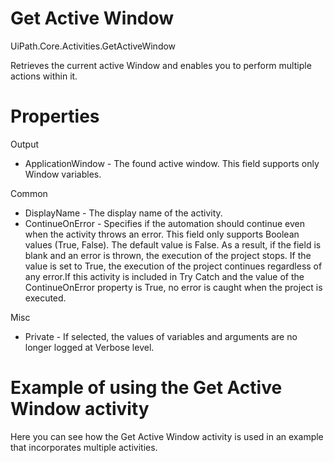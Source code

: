 ﻿# Get Active Window

UiPath.Core.Activities.GetActiveWindow

Retrieves the current active Window and enables you to perform multiple actions within it.

# Properties

Output

* ApplicationWindow - The found active window. This field supports only Window variables.

Common

* DisplayName - The display name of the activity.
* ContinueOnError - Specifies if the automation should continue even when the activity throws an error. This field only supports Boolean values (True, False). The default value is False. As a result, if the field is blank and an error is thrown, the execution of the project stops. If the value is set to True, the execution of the project continues regardless of any error.If this activity is included in Try Catch and the value of the ContinueOnError property is True, no error is caught when the project is executed.

Misc

* Private - If selected, the values of variables and arguments are no longer logged at Verbose level.

# Example of using the Get Active Window activity

Here you can see how the Get Active Window activity is used in an example that incorporates multiple activities.

